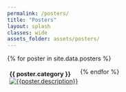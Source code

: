 ```yaml
---
permalink: /posters/
title: "Posters"
layout: splash
classes: wide
assets_folder: assets/posters/
---
```


{% for poster in site.data.posters %}

  <div style="float:left;margin: 5px">
    <div>
      <b>{{ poster.category }}</b></br>
      <a href="{{site.baseurl}}{{page.assets_folder}}{{poster.image}}" target="_blank" class=".btn .btn--success .btn--large">
        <img src="{{site.baseurl}}{{page.assets_folder}}{{poster.thumbnail}}" alt="{{poster.description}}">
      </a>
    <!-- w300 A4 -->
    </div>
  </div>


{% endfor %}
